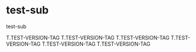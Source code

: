 # test-sub
test-sub

T.TEST-VERSION-TAG
T.TEST-VERSION-TAG
T.TEST-VERSION-TAG
T.TEST-VERSION-TAG
T.TEST-VERSION-TAG
T.TEST-VERSION-TAG
